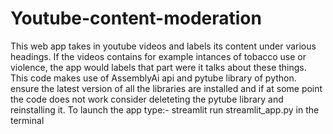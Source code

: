 # Youtube-content-moderation
This web app takes in youtube videos and labels its content under various headings.
If the videos contains for example intances of tobacco use or violence, the app would labels that part were it talks about these things.
This code makes use of AssemblyAi api and pytube library of python.
ensure the latest version of all the libraries are installed and if at some point the code does not work consider deleteting the pytube library and reinstalling it.
To launch the app type:- streamlit run streamlit_app.py in the terminal
